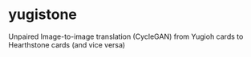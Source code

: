 # yugistone
Unpaired Image-to-image translation (CycleGAN) from Yugioh cards to Hearthstone cards (and vice versa)
